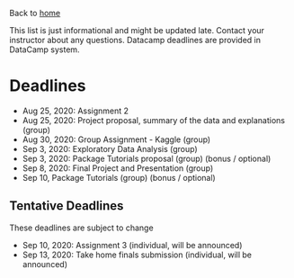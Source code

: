 Back to [home](https://boun-ie48a.github.io)

This list is just informational and might be updated late. Contact your instructor about any questions. Datacamp deadlines are provided in DataCamp system.

# Deadlines

+ Aug 25, 2020: Assignment 2
+ Aug 25, 2020: Project proposal, summary of the data and explanations (group)
+ Aug 30, 2020: Group Assignment - Kaggle (group)
+ Sep 3, 2020: Exploratory Data Analysis (group)
+ Sep 3, 2020: Package Tutorials proposal (group) (bonus / optional)
+ Sep 8, 2020: Final Project and Presentation (group)
+ Sep 10, Package Tutorials (group) (bonus / optional)

## Tentative Deadlines

These deadlines are subject to change

+ Sep 10, 2020: Assignment 3 (individual, will be announced)
+ Sep 13, 2020: Take home finals submission (individual, will be announced)
